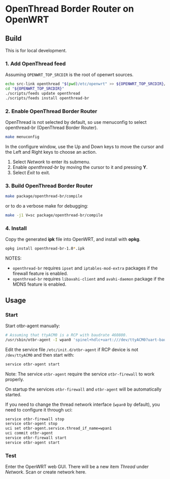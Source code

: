 # OpenThread Border Router on OpenWRT

## Build

This is for local development.

### 1. Add OpenThread feed

Assuming `OPENWRT_TOP_SRCDIR` is the root of openwrt sources.

```bash
echo src-link openthread "$(pwd)/etc/openwrt" >> ${OPENWRT_TOP_SRCDIR}/feeds.conf
cd "${OPENWRT_TOP_SRCDIR}"
./scripts/feeds update openthread
./scripts/feeds install openthread-br
```

### 2. Enable OpenThread Border Router

OpenThread is not selected by default, so use menuconfig to select openthread-br (OpenThread Border Router).

```bash
make menuconfig
```

In the configure window, use the Up and Down keys to move the cursor and the Left and Right keys to choose an action.

1. Select _Network_ to enter its submenu.
2. Enable _openthread-br_ by moving the cursor to it and pressing **Y**.
3. Select _Exit_ to exit.

### 3. Build OpenThread Border Router

```bash
make package/openthread-br/compile
```

or to do a verbose make for debugging:

```bash
make -j1 V=sc package/openthread-br/compile
```

### 4. Install

Copy the generated **ipk** file into OpenWRT, and install with **opkg**.

```bash
opkg install openthread-br-1.0*.ipk
```

NOTES:

- `openthread-br` requires `ipset` and `iptables-mod-extra` packages if the firewall feature is enabled.
- `openthread-br` requires `libavahi-client` and `avahi-daemon` package if the MDNS feature is enabled.

## Usage

### Start

Start otbr-agent manually:

```bash
# Assuming that ttyACM0 is a RCP with baudrate 460800.
/usr/sbin/otbr-agent -I wpan0 'spinel+hdlc+uart:///dev/ttyACM0?uart-baudrate=460800'
```

Edit the service file `/etc/init.d/otbr-agent` if RCP device is not `/dev/ttyACM0` and then start with:

```bash
service otbr-agent start
```

Note: The service `otbr-agent` require the service `otbr-firewall` to work properly.

On startup the services `otbr-firewall` and `otbr-agent` will be automatically started.

If you need to change the thread network interface (`wpan0` by default), you need to configure it through uci:

```bash
service otbr-firewall stop
service otbr-agent stop
uci set otbr-agent.service.thread_if_name=wpan1
uci commit otbr-agent
service otbr-firewall start
service otbr-agent start
```

### Test

Enter the OpenWRT web GUI. There will be a new item _Thread_ under _Network_. Scan or create network here.
